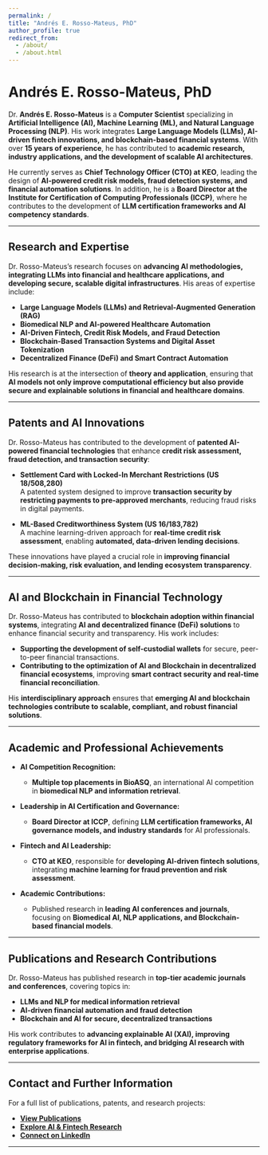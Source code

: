 ```yaml
---
permalink: /
title: "Andrés E. Rosso-Mateus, PhD"
author_profile: true
redirect_from: 
  - /about/
  - /about.html
---
```


# **Andrés E. Rosso-Mateus, PhD**  

Dr. **Andrés E. Rosso-Mateus** is a **Computer Scientist** specializing in **Artificial Intelligence (AI), Machine Learning (ML), and Natural Language Processing (NLP)**. His work integrates **Large Language Models (LLMs), AI-driven fintech innovations, and blockchain-based financial systems**. With over **15 years of experience**, he has contributed to **academic research, industry applications, and the development of scalable AI architectures**.

He currently serves as **Chief Technology Officer (CTO) at KEO**, leading the design of **AI-powered credit risk models, fraud detection systems, and financial automation solutions**. In addition, he is a **Board Director at the Institute for Certification of Computing Professionals (ICCP)**, where he contributes to the development of **LLM certification frameworks and AI competency standards**.

---

## **Research and Expertise**  

Dr. Rosso-Mateus’s research focuses on **advancing AI methodologies, integrating LLMs into financial and healthcare applications, and developing secure, scalable digital infrastructures**. His areas of expertise include:  

- **Large Language Models (LLMs) and Retrieval-Augmented Generation (RAG)**  
- **Biomedical NLP and AI-powered Healthcare Automation**  
- **AI-Driven Fintech, Credit Risk Models, and Fraud Detection**  
- **Blockchain-Based Transaction Systems and Digital Asset Tokenization**  
- **Decentralized Finance (DeFi) and Smart Contract Automation**  

His research is at the intersection of **theory and application**, ensuring that **AI models not only improve computational efficiency but also provide secure and explainable solutions in financial and healthcare domains**.

---

## **Patents and AI Innovations**  

Dr. Rosso-Mateus has contributed to the development of **patented AI-powered financial technologies** that enhance **credit risk assessment, fraud detection, and transaction security**:

- **Settlement Card with Locked-In Merchant Restrictions (US 18/508,280)**  
  A patented system designed to improve **transaction security by restricting payments to pre-approved merchants**, reducing fraud risks in digital payments.  

- **ML-Based Creditworthiness System (US 16/183,782)**  
  A machine learning-driven approach for **real-time credit risk assessment**, enabling **automated, data-driven lending decisions**.  

These innovations have played a crucial role in **improving financial decision-making, risk evaluation, and lending ecosystem transparency**.

---

## **AI and Blockchain in Financial Technology**  

Dr. Rosso-Mateus has contributed to **blockchain adoption within financial systems**, integrating **AI and decentralized finance (DeFi) solutions** to enhance financial security and transparency. His work includes:

- **Supporting the development of self-custodial wallets** for secure, peer-to-peer financial transactions.  
- **Contributing to the optimization of AI and Blockchain in decentralized financial ecosystems**, improving **smart contract security and real-time financial reconciliation**.  

His **interdisciplinary approach** ensures that **emerging AI and blockchain technologies contribute to scalable, compliant, and robust financial solutions**.

---

## **Academic and Professional Achievements**  

- **AI Competition Recognition:**  
  - **Multiple top placements in BioASQ**, an international AI competition in **biomedical NLP and information retrieval**.  

- **Leadership in AI Certification and Governance:**  
  - **Board Director at ICCP**, defining **LLM certification frameworks, AI governance models, and industry standards** for AI professionals.  

- **Fintech and AI Leadership:**  
  - **CTO at KEO**, responsible for **developing AI-driven fintech solutions**, integrating **machine learning for fraud prevention and risk assessment**.  

- **Academic Contributions:**  
  - Published research in **leading AI conferences and journals**, focusing on **Biomedical AI, NLP applications, and Blockchain-based financial models**.  

---

## **Publications and Research Contributions**  

Dr. Rosso-Mateus has published research in **top-tier academic journals and conferences**, covering topics in:  
- **LLMs and NLP for medical information retrieval**  
- **AI-driven financial automation and fraud detection**  
- **Blockchain and AI for secure, decentralized transactions**  

His work contributes to **advancing explainable AI (XAI), improving regulatory frameworks for AI in fintech, and bridging AI research with enterprise applications**.

---

## **Contact and Further Information**  

For a full list of publications, patents, and research projects:  

- **[View Publications](#)**  
- **[Explore AI & Fintech Research](#)**  
- **[Connect on LinkedIn](https://www.linkedin.com/in/andres-rosso-mateus/)**  

---
